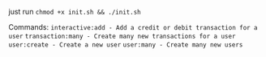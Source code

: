 just run ```chmod +x init.sh && ./init.sh```

Commands:
```interactive:add - Add a credit or debit transaction for a user```
```transaction:many - Create many new transactions for a user```
```user:create - Create a new user```
```user:many - Create many new users```
